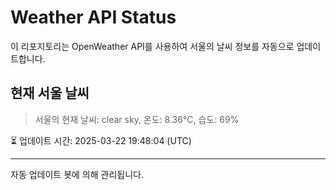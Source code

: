 
# Weather API Status

이 리포지토리는 OpenWeather API를 사용하여 서울의 날씨 정보를 자동으로 업데이트합니다.

## 현재 서울 날씨
> 서울의 현재 날씨: clear sky, 온도: 8.36°C, 습도: 69%

⏳ 업데이트 시간: 2025-03-22 19:48:04 (UTC)

---
자동 업데이트 봇에 의해 관리됩니다.
